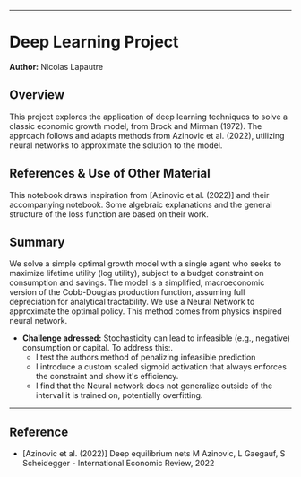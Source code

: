 
---

# Deep Learning Project

**Author:** Nicolas Lapautre

## Overview

This project explores the application of deep learning techniques to solve a classic economic growth model, from Brock and Mirman (1972). The approach follows and adapts methods from Azinovic et al. (2022), utilizing neural networks to approximate the solution to the model.

## References & Use of Other Material

This notebook draws inspiration from [Azinovic et al. (2022)] and their accompanying notebook. Some algebraic explanations and the general structure of the loss function are based on their work.


## Summary

We solve a simple optimal growth model with a single agent who seeks to maximize lifetime utility (log utility), subject to a budget constraint on consumption and savings. 
The model is a simplified, macroeconomic version of the Cobb-Douglas production function, assuming full depreciation for analytical tractability.
We use a Neural Network to approximate the optimal policy. This method comes from physics inspired neural network.

- **Challenge adressed:** Stochasticity can lead to infeasible (e.g., negative) consumption or capital. To address this:.
  - I test the authors method of penalizing infeasible prediction 
  - I introduce a custom scaled sigmoid activation that always enforces the constraint and show it's efficiency.
  - I find that the Neural network does not generalize outside of the interval it is trained on, potentially overfitting. 
---

## Reference

- [Azinovic et al. (2022)] Deep equilibrium nets M Azinovic, L Gaegauf, S Scheidegger - International Economic Review, 2022
